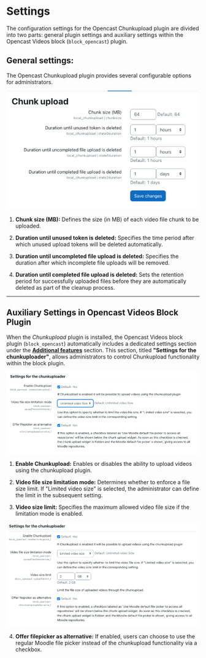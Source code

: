# Settings

The configuration settings for the Opencast Chunkupload plugin are divided into two parts: general plugin settings and auxiliary settings within the Opencast Videos block (`block_opencast`) plugin.

## General settings:

The Opencast Chunkupload plugin provides several configurable options for administrators.

<img src="https://raw.githubusercontent.com/Opencast-Moodle/documentation/main/docs/img/chunkupload/settings.png" width="500">

1. **Chunk size (MB):** Defines the size (in MB) of each video file chunk to be uploaded.

2. **Duration until unused token is deleted:** Specifies the time period after which unused upload tokens will be deleted automatically.

3. **Duration until uncompleted file upload is deleted:** Specifies the duration after which incomplete file uploads will be removed.

4. **Duration until completed file upload is deleted:** Sets the retention period for successfully uploaded files before they are automatically deleted as part of the cleanup process.

---

## Auxiliary Settings in Opencast Videos Block Plugin

When the _Chunkupload_ plugin is installed, the Opencast Videos block plugin (`block_opencast`) automatically includes a dedicated settings section under the [**Additional features**](../block/additional_features.md) section. This section, titled **"Settings for the chunkuploader"**, allows administrators to control Chunkupload functionality within the block plugin.

<img src="https://raw.githubusercontent.com/Opencast-Moodle/documentation/main/docs/img/chunkupload/block_settings_1.png" width="500">

1. **Enable Chunkupload:** Enables or disables the ability to upload videos using the chunkupload plugin.

2. **Video file size limitation mode:** Determines whether to enforce a file size limit. If "Limited video size" is selected, the administrator can define the limit in the subsequent setting.

3. **Video size limit:** Specifies the maximum allowed video file size if the limitation mode is enabled.

<img src="https://raw.githubusercontent.com/Opencast-Moodle/documentation/main/docs/img/chunkupload/block_settings_2.png" width="500">

4. **Offer filepicker as alternative:** If enabled, users can choose to use the regular Moodle file picker instead of the chunkupload functionality via a checkbox.
